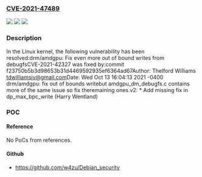 ### [CVE-2021-47489](https://cve.mitre.org/cgi-bin/cvename.cgi?name=CVE-2021-47489)
![](https://img.shields.io/static/v1?label=Product&message=Linux&color=blue)
![](https://img.shields.io/static/v1?label=Version&message=918698d5c2b50433714d2042f55b55b090faa167%3C%201336b886b162fdc84708096ea152a61c0e1fc09c%20&color=brighgreen)
![](https://img.shields.io/static/v1?label=Vulnerability&message=n%2Fa&color=brighgreen)

### Description

In the Linux kernel, the following vulnerability has been resolved:drm/amdgpu: Fix even more out of bound writes from debugfsCVE-2021-42327 was fixed by:commit f23750b5b3d98653b31d4469592935ef6364ad67Author: Thelford Williams <tdwilliamsiv@gmail.com>Date:   Wed Oct 13 16:04:13 2021 -0400    drm/amdgpu: fix out of bounds writebut amdgpu_dm_debugfs.c contains more of the same issue so fix theremaining ones.v2:	* Add missing fix in dp_max_bpc_write (Harry Wentland)

### POC

#### Reference
No PoCs from references.

#### Github
- https://github.com/w4zu/Debian_security

